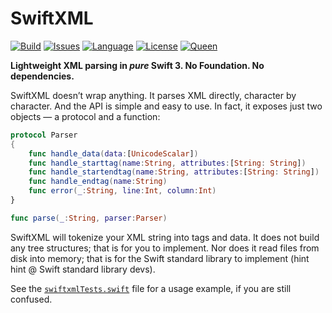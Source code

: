 # SwiftXML

[![Build](https://travis-ci.org/kelvin13/swiftxml.svg?branch=master)](https://travis-ci.org/kelvin13/swiftxml)
[![Issues](https://img.shields.io/github/issues/kelvin13/swiftxml.svg)](https://github.com/kelvin13/swiftxml/issues?state=open)
[![Language](https://img.shields.io/badge/version-swift_4-ffa020.svg)](https://swift.org/)
[![License](https://img.shields.io/badge/license-GPL3-ff3079.svg)](https://github.com/kelvin13/swiftxml/blob/master/LICENSE.gpl3)
[![Queen](https://img.shields.io/badge/taylor-swift-e030ff.svg)](https://www.google.com/search?q=where+is+ts6&oq=where+is+ts6)

**Lightweight XML parsing in *pure* Swift 3. No Foundation. No dependencies.**

SwiftXML doesn’t wrap anything. It parses XML directly, character by character. And the API is simple and easy to use. In fact, it exposes just two objects — a protocol and a function:

```swift
protocol Parser
{
    func handle_data(data:[UnicodeScalar])
    func handle_starttag(name:String, attributes:[String: String])
    func handle_startendtag(name:String, attributes:[String: String])
    func handle_endtag(name:String)
    func error(_:String, line:Int, column:Int)
}
```

```swift
func parse(_:String, parser:Parser)
```

SwiftXML will tokenize your XML string into tags and data. It does not build any tree structures; that is for you to implement. Nor does it read files from disk into memory; that is for the Swift standard library to implement (hint hint @ Swift standard library devs).

See the [`swiftxmlTests.swift`](https://github.com/kelvin13/swiftxml/blob/master/Tests/swiftxmlTests/swiftxmlTests.swift) file for a usage example, if you are still confused.
